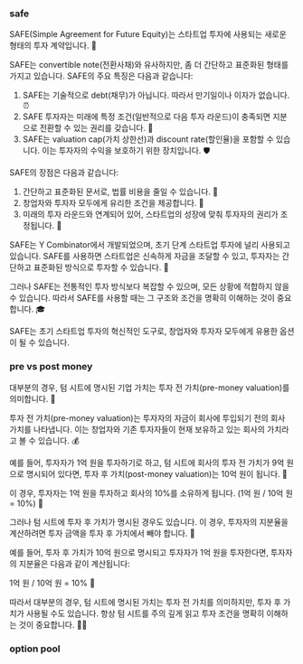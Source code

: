 ### safe
SAFE(Simple Agreement for Future Equity)는 스타트업 투자에 사용되는 새로운 형태의 투자 계약입니다. 🌿

SAFE는 convertible note(전환사채)와 유사하지만, 좀 더 간단하고 표준화된 형태를 가지고 있습니다. SAFE의 주요 특징은 다음과 같습니다:

1. SAFE는 기술적으로 debt(채무)가 아닙니다. 따라서 만기일이나 이자가 없습니다. ⏰
2. SAFE 투자자는 미래에 특정 조건(일반적으로 다음 투자 라운드)이 충족되면 지분으로 전환할 수 있는 권리를 갖습니다. 🔄
3. SAFE는 valuation cap(가치 상한선)과 discount rate(할인율)을 포함할 수 있습니다. 이는 투자자의 수익을 보호하기 위한 장치입니다. 🛡️

SAFE의 장점은 다음과 같습니다:

1. 간단하고 표준화된 문서로, 법률 비용을 줄일 수 있습니다. 📝
2. 창업자와 투자자 모두에게 유리한 조건을 제공합니다. 🤝
3. 미래의 투자 라운드와 연계되어 있어, 스타트업의 성장에 맞춰 투자자의 권리가 조정됩니다. 🌱

SAFE는 Y Combinator에서 개발되었으며, 초기 단계 스타트업 투자에 널리 사용되고 있습니다. SAFE를 사용하면 스타트업은 신속하게 자금을 조달할 수 있고, 투자자는 간단하고 표준화된 방식으로 투자할 수 있습니다. 💸

그러나 SAFE는 전통적인 투자 방식보다 복잡할 수 있으며, 모든 상황에 적합하지 않을 수 있습니다. 따라서 SAFE를 사용할 때는 그 구조와 조건을 명확히 이해하는 것이 중요합니다. 🎓

SAFE는 초기 스타트업 투자의 혁신적인 도구로, 창업자와 투자자 모두에게 유용한 옵션이 될 수 있습니다.


### pre vs post money
대부분의 경우, 텀 시트에 명시된 기업 가치는 투자 전 가치(pre-money valuation)를 의미합니다. 🎢

투자 전 가치(pre-money valuation)는 투자자의 자금이 회사에 투입되기 전의 회사 가치를 나타냅니다. 이는 창업자와 기존 투자자들이 현재 보유하고 있는 회사의 가치라고 볼 수 있습니다. 💰

예를 들어, 투자자가 1억 원을 투자하기로 하고, 텀 시트에 회사의 투자 전 가치가 9억 원으로 명시되어 있다면, 투자 후 가치(post-money valuation)는 10억 원이 됩니다. 🎉

이 경우, 투자자는 1억 원을 투자하고 회사의 10%를 소유하게 됩니다. (1억 원 / 10억 원 = 10%) 🍰

그러나 텀 시트에 투자 후 가치가 명시된 경우도 있습니다. 이 경우, 투자자의 지분율을 계산하려면 투자 금액을 투자 후 가치에서 빼야 합니다. 🧮

예를 들어, 투자 후 가치가 10억 원으로 명시되고 투자자가 1억 원을 투자한다면, 투자자의 지분율은 다음과 같이 계산됩니다:

1억 원 / 10억 원 = 10% 🍕

따라서 대부분의 경우, 텀 시트에 명시된 가치는 투자 전 가치를 의미하지만, 투자 후 가치가 사용될 수도 있습니다. 항상 텀 시트를 주의 깊게 읽고 투자 조건을 명확히 이해하는 것이 중요합니다. 🕵️‍♂️

### option pool
